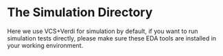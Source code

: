 The Simulation Directory
================

Here we use VCS+Verdi for simulation by default, if you want to run simulation tests directly, please make sure these EDA tools are installed in your working environment. 

